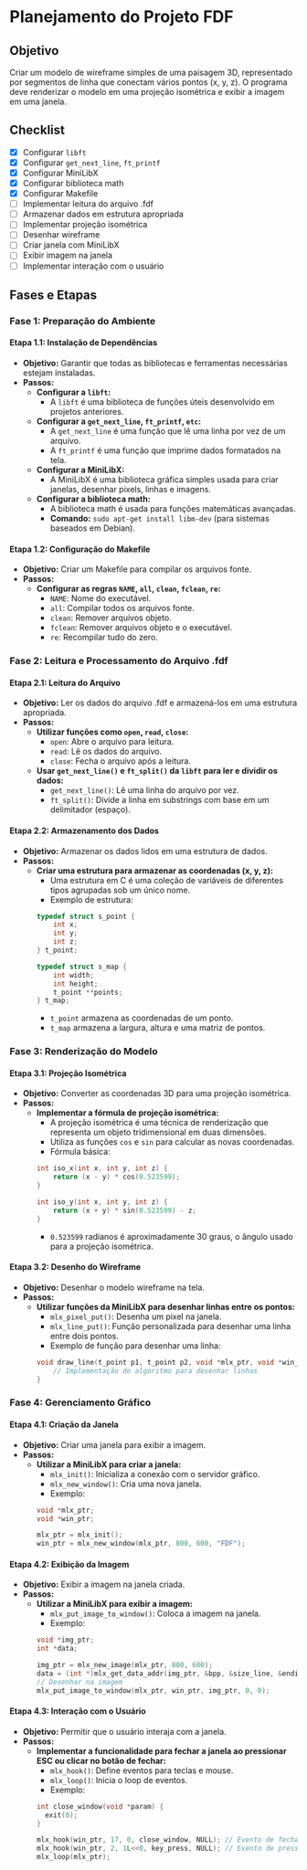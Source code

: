 # Planejamento do Projeto FDF

## Objetivo

Criar um modelo de wireframe simples de uma paisagem 3D, representado por segmentos de linha que conectam vários pontos (x, y, z). O programa deve renderizar o modelo em uma projeção isométrica e exibir a imagem em uma janela.

## Checklist

- [x] Configurar `libft`
- [x] Configurar `get_next_line`, `ft_printf`
- [x] Configurar MiniLibX
- [x] Configurar biblioteca math
- [x] Configurar Makefile
- [ ] Implementar leitura do arquivo .fdf
- [ ] Armazenar dados em estrutura apropriada
- [ ] Implementar projeção isométrica
- [ ] Desenhar wireframe
- [ ] Criar janela com MiniLibX
- [ ] Exibir imagem na janela
- [ ] Implementar interação com o usuário

## Fases e Etapas

### Fase 1: Preparação do Ambiente

#### Etapa 1.1: Instalação de Dependências
- **Objetivo:** Garantir que todas as bibliotecas e ferramentas necessárias estejam instaladas.
- **Passos:**
  - **Configurar a `libft`:**
    - A `libft` é uma biblioteca de funções úteis desenvolvido em projetos anteriores.
  - **Configurar a `get_next_line`, `ft_printf`, `etc`:**
    - A `get_next_line` é uma função que lê uma linha por vez de um arquivo.
    - A `ft_printf` é uma função que imprime dados formatados na tela.
  - **Configurar a MiniLibX:**
    - A MiniLibX é uma biblioteca gráfica simples usada para criar janelas, desenhar pixels, linhas e imagens.
  - **Configurar a biblioteca math:**
    - A biblioteca math é usada para funções matemáticas avançadas.
    - **Comando:** `sudo apt-get install libm-dev` (para sistemas baseados em Debian).

#### Etapa 1.2: Configuração do Makefile
- **Objetivo:** Criar um Makefile para compilar os arquivos fonte.
- **Passos:**
  - **Configurar as regras `NAME`, `all`, `clean`, `fclean`, `re`:**
    - `NAME`: Nome do executável.
    - `all`: Compilar todos os arquivos fonte.
    - `clean`: Remover arquivos objeto.
    - `fclean`: Remover arquivos objeto e o executável.
    - `re`: Recompilar tudo do zero.

### Fase 2: Leitura e Processamento do Arquivo .fdf

#### Etapa 2.1: Leitura do Arquivo
- **Objetivo:** Ler os dados do arquivo .fdf e armazená-los em uma estrutura apropriada.
- **Passos:**
  - **Utilizar funções como `open`, `read`, `close`:**
    - `open`: Abre o arquivo para leitura.
    - `read`: Lê os dados do arquivo.
    - `close`: Fecha o arquivo após a leitura.
  - **Usar `get_next_line()` e `ft_split()` da `libft` para ler e dividir os dados:**
    - `get_next_line()`: Lê uma linha do arquivo por vez.
    - `ft_split()`: Divide a linha em substrings com base em um delimitador (espaço).

#### Etapa 2.2: Armazenamento dos Dados
- **Objetivo:** Armazenar os dados lidos em uma estrutura de dados.
- **Passos:**
  - **Criar uma estrutura para armazenar as coordenadas (x, y, z):**
    - Uma estrutura em C é uma coleção de variáveis de diferentes tipos agrupadas sob um único nome.
    - Exemplo de estrutura:
    ```c
    typedef struct s_point {
        int x;
        int y;
        int z;
    } t_point;

    typedef struct s_map {
        int width;
        int height;
        t_point **points;
    } t_map;
    ```
    - `t_point` armazena as coordenadas de um ponto.
    - `t_map` armazena a largura, altura e uma matriz de pontos.

### Fase 3: Renderização do Modelo

#### Etapa 3.1: Projeção Isométrica
- **Objetivo:** Converter as coordenadas 3D para uma projeção isométrica.
- **Passos:**
  - **Implementar a fórmula de projeção isométrica:**
    - A projeção isométrica é uma técnica de renderização que representa um objeto tridimensional em duas dimensões.
    - Utiliza as funções `cos` e `sin` para calcular as novas coordenadas.
    - Fórmula básica:
    ```c
    int iso_x(int x, int y, int z) {
        return (x - y) * cos(0.523599);
    }

    int iso_y(int x, int y, int z) {
        return (x + y) * sin(0.523599) - z;
    }
    ```
    - `0.523599` radianos é aproximadamente 30 graus, o ângulo usado para a projeção isométrica.

#### Etapa 3.2: Desenho do Wireframe
- **Objetivo:** Desenhar o modelo wireframe na tela.
- **Passos:**
  - **Utilizar funções da MiniLibX para desenhar linhas entre os pontos:**
    - `mlx_pixel_put()`: Desenha um pixel na janela.
    - `mlx_line_put()`: Função personalizada para desenhar uma linha entre dois pontos.
    - Exemplo de função para desenhar uma linha:
    ```c
    void draw_line(t_point p1, t_point p2, void *mlx_ptr, void *win_ptr) {
        // Implementação do algoritmo para desenhar linhas
    }
    ```

### Fase 4: Gerenciamento Gráfico

#### Etapa 4.1: Criação da Janela
- **Objetivo:** Criar uma janela para exibir a imagem.
- **Passos:**
  - **Utilizar a MiniLibX para criar a janela:**
    - `mlx_init()`: Inicializa a conexão com o servidor gráfico.
    - `mlx_new_window()`: Cria uma nova janela.
    - Exemplo:
    ```c
    void *mlx_ptr;
    void *win_ptr;

    mlx_ptr = mlx_init();
    win_ptr = mlx_new_window(mlx_ptr, 800, 600, "FDF");
    ```

#### Etapa 4.2: Exibição da Imagem
- **Objetivo:** Exibir a imagem na janela criada.
- **Passos:**
  - **Utilizar a MiniLibX para exibir a imagem:**
    - `mlx_put_image_to_window()`: Coloca a imagem na janela.
    - Exemplo:
    ```c
    void *img_ptr;
    int *data;

    img_ptr = mlx_new_image(mlx_ptr, 800, 600);
    data = (int *)mlx_get_data_addr(img_ptr, &bpp, &size_line, &endian);
    // Desenhar na imagem
    mlx_put_image_to_window(mlx_ptr, win_ptr, img_ptr, 0, 0);
    ```

#### Etapa 4.3: Interação com o Usuário
- **Objetivo:** Permitir que o usuário interaja com a janela.
- **Passos:**
  - **Implementar a funcionalidade para fechar a janela ao pressionar ESC ou clicar no botão de fechar:**
    - `mlx_hook()`: Define eventos para teclas e mouse.
    - `mlx_loop()`: Inicia o loop de eventos.
    - Exemplo:
    ```c
    int close_window(void *param) {
      exit(0);
    }

    mlx_hook(win_ptr, 17, 0, close_window, NULL); // Evento de fechar janela
    mlx_hook(win_ptr, 2, 1L<<0, key_press, NULL); // Evento de pressionar tecla
    mlx_loop(mlx_ptr);
    ```

